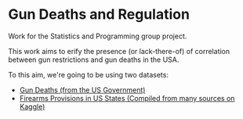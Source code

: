 # Gun Deaths and Regulation
Work for the Statistics and Programming group project.

This work aims to erify the presence (or lack-there-of) of correlation between gun restrictions and gun deaths in the USA. 

To this aim, we're going to be using two datasets:
- [Gun Deaths (from the US Government)](https://www.kaggle.com/datasets/konradb/gun-deaths-in-the-us-1968-2021.md)
- [Firearms Provisions in US States (Compiled from many sources on Kaggle)](https://www.kaggle.com/datasets/jboysen/state-firearms.md)

